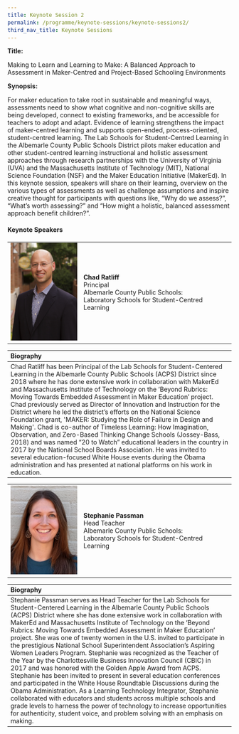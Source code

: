 ```yaml
---
title: Keynote Session 2
permalink: /programme/keynote-sessions/keynote-sessions2/
third_nav_title: Keynote Sessions
---
```


**Title:** 

Making to Learn and Learning to Make: A Balanced Approach to Assessment in Maker-Centred and Project-Based Schooling Environments

**Synopsis:**

For maker education to take root in sustainable and meaningful ways, assessments need to show what cognitive and non-cognitive skills are being developed, connect to existing frameworks, and be accessible for teachers to adopt and adapt. Evidence of learning strengthens the impact of maker-centred learning and supports open-ended, process-oriented, student-centred learning. The Lab Schools for Student-Centred Learning in the Albemarle County Public Schools District pilots maker education and other student-centred learning instructional and holistic assessment approaches through research partnerships with the University of Virginia (UVA) and the Massachusetts Institute of Technology (MIT), National Science Foundation (NSF) and the Maker Education Initiative (MakerEd).  In this keynote session, speakers will share on their learning, overview on the various types of assessments as well as challenge assumptions and inspire creative thought for participants with questions like, “Why do we assess?”, “What’s worth assessing?” and “How might a holistic, balanced assessment approach benefit children?”.


#### **Keynote Speakers**

<table style="width: 100%;" border="0" cellpadding="10">
<tbody>
<tr>
<td style="width: 150px;"><img src="/images/Photo_Chad Ratliff.jpg" alt="Chad Ratliff" /></td>
<td><strong>Chad Ratliff</strong><br />Principal<br />Albemarle County Public Schools:  <br />Laboratory Schools for Student-Centred Learning<br></td>
</tr>
</tbody>
</table>

| **Biography** |
|:---|
| Chad Ratliff has been Principal of the Lab Schools for Student-Centered Learning in the Albemarle County Public Schools (ACPS) District since 2018 where he has done extensive work in collaboration with MakerEd and Massachusetts Institute of Technology on the ‘Beyond Rubrics: Moving Towards Embedded Assessment in Maker Education’ project. Chad previously served as Director of Innovation and Instruction for the District where he led the district’s efforts on the National Science Foundation grant, 'MAKER: Studying the Role of Failure in Design and Making'. Chad is co-author of Timeless Learning: How Imagination, Observation, and Zero-Based Thinking Change Schools (Jossey-Bass, 2018) and was named “20 to Watch” educational leaders in the country in 2017 by the National School Boards Association. He was invited to several education-focused White House events during the Obama administration and has presented at national platforms on his work in education. |




<table style="width: 100%;" border="0" cellpadding="10">
<tbody>
<tr>
<td style="width: 150px;"><img src="/images/Photo_Stephanie Passman.jpg" alt="Stephanie Passman" /></td>
<td><strong>Stephanie Passman</strong><br />Head Teacher<br />Albemarle County Public Schools: <br />Laboratory Schools for Student-Centred Learning<br></td>
</tr>
</tbody>
</table>

| **Biography** |
|:---|
| Stephanie Passman serves as Head Teacher for the Lab Schools for Student-Centered Learning in the Albemarle County Public Schools (ACPS) District where she has done extensive work in collaboration with MakerEd and Massachusetts Institute of Technology on the ‘Beyond Rubrics: Moving Towards Embedded Assessment in Maker Education’ project. She was one of twenty women in the U.S. invited to participate in the prestigious National School Superintendent Association’s Aspiring Women Leaders Program. Stephanie was recognized as the Teacher of the Year by the Charlottesville Business Innovation Council (CBIC) in 2017 and was honored with the Golden Apple Award from ACPS. Stephanie has been invited to present in several education conferences and participated in the White House Roundtable Discussions during the Obama Administration. As a Learning Technology Integrator, Stephanie collaborated with educators and students across multiple schools and grade levels to harness the power of technology to increase opportunities for authenticity, student voice, and problem solving with an emphasis on making.|

